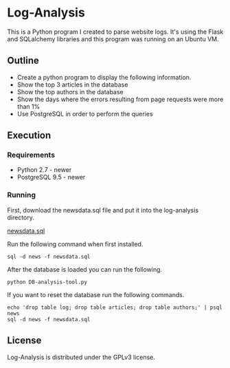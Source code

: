 # Log-Analysis
This is a Python program I created to parse website logs. It's using the Flask and SQLalchemy libraries and this program was running on an Ubuntu VM.
## Outline
 * Create a python program to display the following information.
  * Show the top 3 articles in the database
  * Show the top authors in the database
  * Show the days where the errors resulting from page requests were more than 1%
 * Use PostgreSQL in order to perform the queries
## Execution

### Requirements
* Python 2.7 - newer
* PostgreSQL 9.5 - newer

### Running
First, download the newsdata.sql file and put it into the log-analysis directory.

[newsdata.sql](https://d17h27t6h515a5.cloudfront.net/topher/2016/August/57b5f748_newsdata/newsdata.zip)

Run the following command when first installed.
~~~
sql -d news -f newsdata.sql
~~~
After the database is loaded you can run the following.
~~~
python DB-analysis-tool.py
~~~
If you want to reset the database run the following commands.
~~~
echo 'drop table log; drop table articles; drop table authors;' | psql news
sql -d news -f newsdata.sql
~~~


## License
Log-Analysis is distributed under the GPLv3 license.
